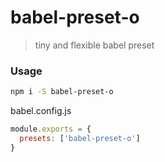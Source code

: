 # babel-preset-o
> tiny and flexible babel preset

### Usage

```sh
npm i -S babel-preset-o
```

babel.config.js
```js
module.exports = {
  presets: ['babel-preset-o']  
}
```
